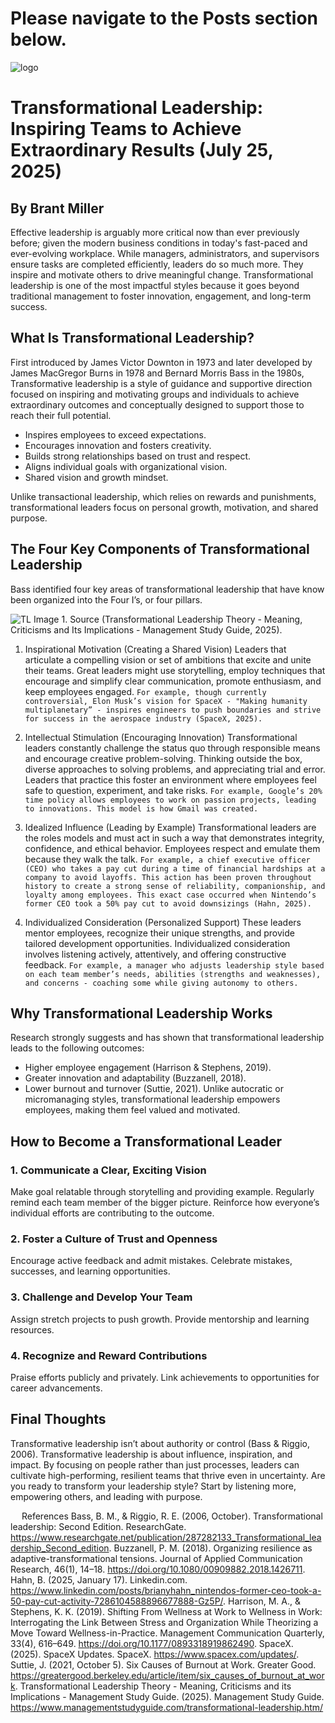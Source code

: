 # Please navigate to the Posts section below.

![logo](https://github.com/user-attachments/assets/cab5fec7-73af-445c-ac1e-d9046dcb37d0)

# Transformational Leadership: Inspiring Teams to Achieve Extraordinary Results (July 25, 2025)
## By Brant Miller

Effective leadership is arguably more critical now than ever previously before; given the modern business conditions in today's fast-paced and ever-evolving workplace. While managers, administrators, and supervisors ensure tasks are completed efficiently, leaders do so much more. They inspire and motivate others to drive meaningful change. Transformational leadership is one of the most impactful styles because it goes beyond traditional management to foster innovation, engagement, and long-term success.

## What Is Transformational Leadership?
First introduced by James Victor Downton in 1973 and later developed by James MacGregor Burns in 1978 and Bernard Morris Bass in the 1980s, Transformative leadership is a style of guidance and supportive direction focused on inspiring and motivating groups and individuals to achieve extraordinary outcomes and conceptually designed to support those to reach their full potential. 

- Inspires employees to exceed expectations.
- Encourages innovation and fosters creativity.
- Builds strong relationships based on trust and respect.
- Aligns individual goals with organizational vision.
- Shared vision and growth mindset.

Unlike transactional leadership, which relies on rewards and punishments, transformational leaders focus on personal growth, motivation, and shared purpose.

## The Four Key Components of Transformational Leadership
Bass identified four key areas of transformational leadership that have know been organized into the Four I’s, or four pillars.
 
![TL](https://github.com/user-attachments/assets/a346e886-6db7-4748-9460-88c0b0fa93ae)
Image 1. Source (Transformational Leadership Theory - Meaning, Criticisms and Its Implications - Management Study Guide, 2025).

1.	Inspirational Motivation (Creating a Shared Vision)
Leaders that articulate a compelling vision or set of ambitions that excite and unite their teams. Great leaders might use storytelling, employ techniques that encourage and simplify clear communication, promote enthusiasm, and keep employees engaged. 
`For example, though currently controversial, Elon Musk’s vision for SpaceX - "Making humanity multiplanetary” - inspires engineers to push boundaries and strive for success in the aerospace industry (SpaceX, 2025).`

3.	Intellectual Stimulation (Encouraging Innovation)
Transformational leaders constantly challenge the status quo through responsible means and encourage creative problem-solving. Thinking outside the box, diverse approaches to solving problems, and appreciating trial and error. Leaders that practice this foster an environment where employees feel safe to question, experiment, and take risks.
`For example, Google’s 20% time policy allows employees to work on passion projects, leading to innovations. This model is how Gmail was created.`

4.	Idealized Influence (Leading by Example)
Transformational leaders are the roles models and must act in such a way that demonstrates integrity, confidence, and ethical behavior. Employees respect and emulate them because they walk the talk.
`For example, a chief executive officer (CEO) who takes a pay cut during a time of financial hardships at a company to avoid layoffs. This action has been proven throughout history to create a strong sense of reliability, companionship, and loyalty among employees. This exact case occurred when Nintendo’s former CEO took a 50% pay cut to avoid downsizings (Hahn, 2025).`

5.	Individualized Consideration (Personalized Support)
These leaders mentor employees, recognize their unique strengths, and provide tailored development opportunities. Individualized consideration involves listening actively, attentively, and offering constructive feedback.
`For example, a manager who adjusts leadership style based on each team member’s needs, abilities (strengths and weaknesses), and concerns - coaching some while giving autonomy to others.`

## Why Transformational Leadership Works
Research strongly suggests and has shown that transformational leadership leads to the following outcomes:
-	Higher employee engagement (Harrison & Stephens, 2019).
-	Greater innovation and adaptability (Buzzanell, 2018).
-	Lower burnout and turnover (Suttie, 2021).
Unlike autocratic or micromanaging styles, transformational leadership empowers employees, making them feel valued and motivated.

## How to Become a Transformational Leader
### 1. Communicate a Clear, Exciting Vision
Make goal relatable through storytelling and providing example. Regularly remind each team member of the bigger picture. Reinforce how everyone’s individual efforts are contributing to the outcome.
### 2. Foster a Culture of Trust and Openness
Encourage active feedback and admit mistakes. Celebrate mistakes, successes, and learning opportunities.
### 3. Challenge and Develop Your Team
Assign stretch projects to push growth. Provide mentorship and learning resources. 
### 4. Recognize and Reward Contributions
Praise efforts publicly and privately. Link achievements to opportunities for career advancements.

## Final Thoughts
Transformative leadership isn’t about authority or control (Bass & Riggio, 2006). Transformative leadership is about influence, inspiration, and impact. By focusing on people rather than just processes, leaders can cultivate high-performing, resilient teams that thrive even in uncertainty.
Are you ready to transform your leadership style? Start by listening more, empowering others, and leading with purpose.

 
References
Bass, B. M., & Riggio, R. E. (2006, October). Transformational leadership: Second Edition. ResearchGate. https://www.researchgate.net/publication/287282133_Transformational_leadership_Second_edition.
Buzzanell, P. M. (2018). Organizing resilience as adaptive-transformational tensions. Journal of Applied Communication Research, 46(1), 14–18. https://doi.org/10.1080/00909882.2018.1426711.
Hahn, B. (2025, January 17). Linkedin.com. https://www.linkedin.com/posts/brianyhahn_nintendos-former-ceo-took-a-50-pay-cut-activity-7286104588896677888-Gz5P/.
Harrison, M. A., & Stephens, K. K. (2019). Shifting From Wellness at Work to Wellness in Work: Interrogating the Link Between Stress and Organization While Theorizing a Move Toward Wellness-in-Practice. Management Communication Quarterly, 33(4), 616–649. https://doi.org/10.1177/0893318919862490.
SpaceX. (2025). SpaceX Updates. SpaceX. https://www.spacex.com/updates/.
Suttie, J. (2021, October 5). Six Causes of Burnout at Work. Greater Good. https://greatergood.berkeley.edu/article/item/six_causes_of_burnout_at_work.
Transformational Leadership Theory - Meaning, Criticisms and its Implications - Management Study Guide. (2025). Management Study Guide. https://www.managementstudyguide.com/transformational-leadership.htm/

